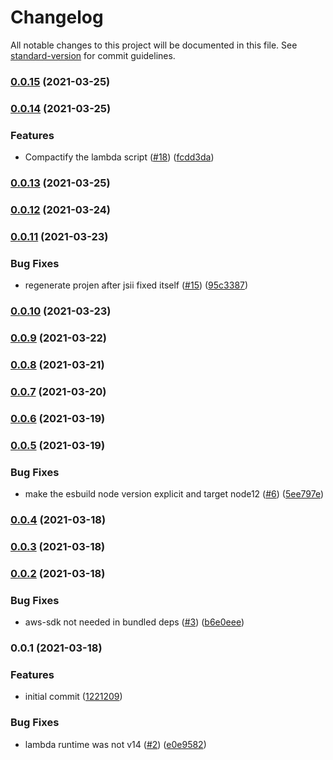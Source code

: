 # Changelog

All notable changes to this project will be documented in this file. See [standard-version](https://github.com/conventional-changelog/standard-version) for commit guidelines.

### [0.0.15](https://github.com/wheatstalk/fargate-spot-fallback/compare/v0.0.14...v0.0.15) (2021-03-25)

### [0.0.14](https://github.com/wheatstalk/fargate-spot-fallback/compare/v0.0.13...v0.0.14) (2021-03-25)


### Features

* Compactify the lambda script ([#18](https://github.com/wheatstalk/fargate-spot-fallback/issues/18)) ([fcdd3da](https://github.com/wheatstalk/fargate-spot-fallback/commit/fcdd3dada5746e32d2de0335beca18340cd2603a))

### [0.0.13](https://github.com/wheatstalk/fargate-spot-fallback/compare/v0.0.12...v0.0.13) (2021-03-25)

### [0.0.12](https://github.com/wheatstalk/fargate-spot-fallback/compare/v0.0.11...v0.0.12) (2021-03-24)

### [0.0.11](https://github.com/wheatstalk/fargate-spot-fallback/compare/v0.0.10...v0.0.11) (2021-03-23)


### Bug Fixes

* regenerate projen after jsii fixed itself ([#15](https://github.com/wheatstalk/fargate-spot-fallback/issues/15)) ([95c3387](https://github.com/wheatstalk/fargate-spot-fallback/commit/95c33876cce38ebd2a4e66900e621e9858694f0a))

### [0.0.10](https://github.com/wheatstalk/fargate-spot-fallback/compare/v0.0.9...v0.0.10) (2021-03-23)

### [0.0.9](https://github.com/wheatstalk/fargate-spot-fallback/compare/v0.0.8...v0.0.9) (2021-03-22)

### [0.0.8](https://github.com/wheatstalk/fargate-spot-fallback/compare/v0.0.7...v0.0.8) (2021-03-21)

### [0.0.7](https://github.com/wheatstalk/fargate-spot-fallback/compare/v0.0.6...v0.0.7) (2021-03-20)

### [0.0.6](https://github.com/wheatstalk/fargate-spot-fallback/compare/v0.0.5...v0.0.6) (2021-03-19)

### [0.0.5](https://github.com/wheatstalk/fargate-spot-fallback/compare/v0.0.4...v0.0.5) (2021-03-19)


### Bug Fixes

* make the esbuild node version explicit and target node12 ([#6](https://github.com/wheatstalk/fargate-spot-fallback/issues/6)) ([5ee797e](https://github.com/wheatstalk/fargate-spot-fallback/commit/5ee797e9494ae213b6599661ded3cfc748468ead))

### [0.0.4](https://github.com/wheatstalk/fargate-spot-fallback/compare/v0.0.3...v0.0.4) (2021-03-18)

### [0.0.3](https://github.com/wheatstalk/fargate-spot-fallback/compare/v0.0.2...v0.0.3) (2021-03-18)

### [0.0.2](https://github.com/wheatstalk/fargate-spot-fallback/compare/v0.0.1...v0.0.2) (2021-03-18)


### Bug Fixes

* aws-sdk not needed in bundled deps ([#3](https://github.com/wheatstalk/fargate-spot-fallback/issues/3)) ([b6e0eee](https://github.com/wheatstalk/fargate-spot-fallback/commit/b6e0eeed489636f9b27c794ca202c87b5cc1f923))

### 0.0.1 (2021-03-18)


### Features

* initial commit ([1221209](https://github.com/wheatstalk/fargate-spot-fallback/commit/1221209c1cadc3af15c16f7e03bf60b7605b1a93))


### Bug Fixes

* lambda runtime was not v14 ([#2](https://github.com/wheatstalk/fargate-spot-fallback/issues/2)) ([e0e9582](https://github.com/wheatstalk/fargate-spot-fallback/commit/e0e9582b97be716bbdbce4d89972e2dc4ed63d6f))
